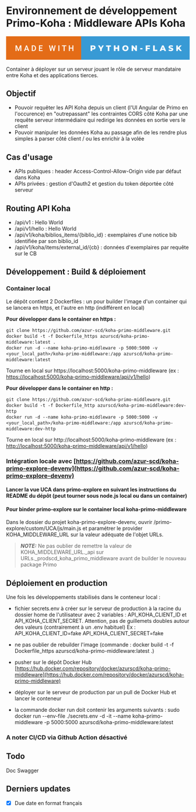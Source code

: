 # Environnement de développement Primo-Koha : Middleware APIs Koha

![forthebadge](forthebadge.svg)

Container à déployer sur un serveur jouant le rôle de serveur mandataire entre Koha et des applications tierces.

## Objectif

- Pouvoir requêter les API Koha depuis un client (l'UI Angular de Primo en l'occurence) en "outrepassant" les contraintes CORS côté Koha par une requête serveur intermédiaire qui redirige les données en sortie vers le client
- Pouvoir manipuler les données Koha au passage afin de les rendre plus simples à parser côté client / ou les enrichir à la volée

## Cas d'usage

- APIs publiques : header Access-Control-Allow-Origin vide par défaut dans Koha
- APIs privées : gestion d'Oauth2 et gestion du token déportée côté serveur
  
## Routing API Koha

- /api/v1 : Hello World
- /api/v1/hello : Hello World
- /api/v1/koha/biblios_items/{biblio_id} : exemplaires d'une notice bib identifiée par son biblio_id
- /api/v1/koha/items/external_id/{cb} : données d'exemplaires par requête sur le CB


## Développement : Build & déploiement

### Container local

Le dépôt contient 2 Dockerfiles : un pour builder l'image d'un container qui se lancera en https, et l'autre en http (indifférent en local)

**Pour développer dans le container en https :**

```
git clone https://github.com/azur-scd/koha-primo-middleware.git
docker build -t -f Dockerfile_https azurscd/koha-primo-middleware:latest .
docker run -d --name koha-primo-middleware -p 5000:5000 -v <your_local_path>/koha-primo-middleware:/app azurscd/koha-primo-middleware:latest

```
Tourne en local sur https://localhost:5000/koha-primo-middleware (ex : [https://localhost:5000/koha-primo-middleware/api/v1/hello](https://localhost:5000/api/v1/hello))

**Pour développer dans le container en http :**

```
git clone https://github.com/azur-scd/koha-primo-middleware.git
docker build -t -f Dockerfile_http azurscd/koha-primo-middleware:dev-http
docker run -d --name koha-primo-middleware -p 5000:5000 -v <your_local_path>/koha-primo-middleware:/app azurscd/koha-primo-middleware:dev-http

```
Tourne en local sur http://localhost:5000/koha-primo-middleware (ex : [http://localhost:5000/koha-primo-middleware/api/v1/hello](http://localhost:5000/api/v1/hello))


### Intégration locale avec [https://github.com/azur-scd/koha-primo-explore-devenv](https://github.com/azur-scd/koha-primo-explore-devenv)

#### Lancer la vue UCA dans primo-explore en suivant les instructions du README du dépôt (peut tourner sous node.js local ou dans un container)

#### Pour binder primo-explore sur le container local koha-primo-middleware

Dans le dossier du projet koha-primo-explore-devenv, ouvrir /primo-explore/custom/UCA/js/main.js et paramétrer le provider KOHA_MIDDLEWARE_URL sur la valeur adéquate de l'objet URLs.

> **_NOTE:_**  Ne pas oublier de remettre la valeur de KOHA_MIDDLEWARE_URL._api sur URLs._prodscd_koha_primo_middleware avant de builder le nouveau package Primo

## Déploiement en production

Une fois les développements stabilisés dans le conteneur local :

- fichier secrets.env à créer sur le serveur de production à la racine du dossier home de l'utilisateur avec 2 variables : API_KOHA_CLIENT_ID et API_KOHA_CLIENT_SECRET. Attention, pas de guillemets doubles autour des valeurs (contrairement à un .env habituel)
Ex : 
API_KOHA_CLIENT_ID=fake
API_KOHA_CLIENT_SECRET=fake

- ne pas oublier de rebuilder l'image (commande : docker build -t -f Dockerfile_https azurscd/koha-primo-middleware:latest .) 
- pusher sur le dépôt Docker Hub [https://hub.docker.com/repository/docker/azurscd/koha-primo-middleware](https://hub.docker.com/repository/docker/azurscd/koha-primo-middleware)
- déployer sur le serveur de production par un pull de Docker Hub et lancer le conteneur
- la commande docker run doit contenir les arguments suivants : sudo docker run --env-file ./secrets.env -d -it --name koha-primo-middleware -p 5000:5000 azurscd/koha-primo-middleware:latest


### A noter CI/CD via Github Action désactivé

## Todo

Doc Swagger

## Derniers updates


- [x] Due date en format français



